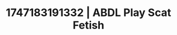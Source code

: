 ---
categories:
- Asian
- Subtle dominance
- Erotic voice acting
- Dark fantasy erotica
- Voyeur fantasy
image: /assets/images/1747183191332.jpg
layout: post
seo:
  description: Featured content with premium ABDL Play, Scat Fetish. HD images available.
  keywords: ABDL Play, Scat Fetish
  og_image: /assets/images/1747183191332.jpg
  schema_type: VisualArtwork
tags:
- ABDL Play
- '#1747183191332'
- Scat Fetish
title: 1747183191332 | ABDL Play Scat Fetish
---